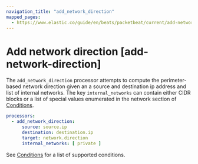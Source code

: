 ```yaml
---
navigation_title: "add_network_direction"
mapped_pages:
  - https://www.elastic.co/guide/en/beats/packetbeat/current/add-network-direction.html
---
```


# Add network direction [add-network-direction]


The `add_network_direction` processor attempts to compute the perimeter-based network direction given an a source and destination ip address and list of internal networks. The key `internal_networks` can contain either CIDR blocks or a list of special values enumerated in the network section of [Conditions](/reference/packetbeat/defining-processors.md#conditions).

```yaml
processors:
  - add_network_direction:
      source: source.ip
      destination: destination.ip
      target: network.direction
      internal_networks: [ private ]
```

See [Conditions](/reference/packetbeat/defining-processors.md#conditions) for a list of supported conditions.


